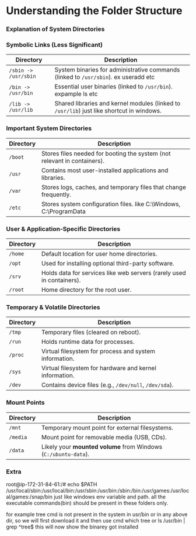 # Understanding the Folder Structure

### Explanation of System Directories

### **Symbolic Links (Less Significant)**
| Directory | Description |
|-----------|-------------|
| `/sbin -> /usr/sbin` | System binaries for administrative commands (linked to `/usr/sbin`). ex  useradd etc | 
| `/bin -> /usr/bin` | Essential user binaries (linked to `/usr/bin`). expample ls etc| 
| `/lib -> /usr/lib` | Shared libraries and kernel modules (linked to `/usr/lib`) just like shortcut in windows. |

### **Important System Directories**
| Directory | Description |
|-----------|-------------|
| `/boot` | Stores files needed for booting the system (not relevant in containers). |
| `/usr` | Contains most user-installed applications and libraries. |
| `/var` | Stores logs, caches, and temporary files that change frequently. |
| `/etc` | Stores system configuration files. like C:\Windows, C:\ProgramData|

### **User & Application-Specific Directories**
| Directory | Description |
|-----------|-------------|
| `/home` | Default location for user home directories. |
| `/opt` | Used for installing optional third-party software. |
| `/srv` | Holds data for services like web servers (rarely used in containers). |
| `/root` | Home directory for the root user. |

### **Temporary & Volatile Directories**
| Directory | Description |
|-----------|-------------|
| `/tmp` | Temporary files (cleared on reboot). |
| `/run` | Holds runtime data for processes. |
| `/proc` | Virtual filesystem for process and system information. |
| `/sys` | Virtual filesystem for hardware and kernel information. |
| `/dev` | Contains device files (e.g., `/dev/null`, `/dev/sda`). |

### **Mount Points**
| Directory | Description |
|-----------|-------------|
| `/mnt` | Temporary mount point for external filesystems. |
| `/media` | Mount point for removable media (USB, CDs). |
| `/data` | Likely your **mounted volume** from Windows (`C:/ubuntu-data`). |

### **Extra**

root@ip-172-31-84-61:/# echo $PATH
/usr/local/sbin:/usr/local/bin:/usr/sbin:/usr/bin:/sbin:/bin:/usr/games:/usr/local/games:/snap/bin
just like windows env variable and path. all the executable commands(bin) should be present in these folders only.

for example tree cmd is not present in the system in usr/bin or in any above dir, so we will first download it and then use cmd which tree or ls /usr/bin | grep ^tree$ this will now show the binarey got installed
